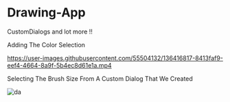 # Drawing-App



CustomDialogs and lot more !!


Adding The Color Selection


https://user-images.githubusercontent.com/55504132/136416817-8413faf9-eef4-4664-8a9f-5b4ec8d61e1a.mp4



Selecting The Brush Size From A Custom Dialog That We Created

![da](https://user-images.githubusercontent.com/55504132/136417001-50015785-83bb-4798-be67-d3b2c17505ea.jpeg)

